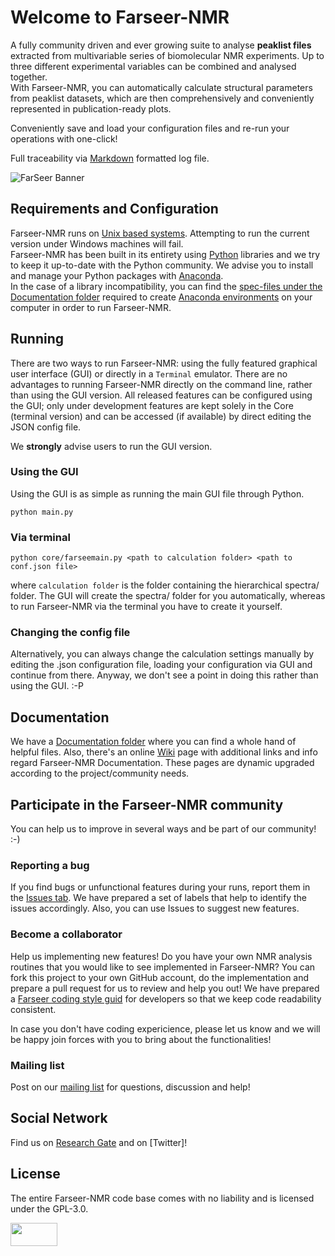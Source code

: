 # Welcome to Farseer-NMR

A fully community driven and ever growing suite to analyse **peaklist files** extracted from multivariable series of biomolecular NMR experiments. Up to three different experimental variables can be combined and analysed together.  
With Farseer-NMR, you can automatically calculate structural parameters from peaklist datasets, which are then comprehensively and conveniently represented in publication-ready plots.

Conveniently save and load your configuration files and re-run your operations with one-click!

Full traceability via [Markdown](https://en.wikipedia.org/wiki/Markdown) formatted log file.

![FarSeer Banner](https://github.com/joaomcteixeira/FarSeer-NMR/blob/master/Documentation/Figures/FS_banner.png?raw=true)

## Requirements and Configuration

Farseer-NMR runs on [Unix based systems](https://en.wikipedia.org/wiki/Unix). Attempting to run the current version under Windows machines will fail.  
Farseer-NMR has been built in its entirety using [Python](https://www.python.org/) libraries and we try to keep it up-to-date with the Python community. We advise you to install and manage your Python packages with [Anaconda](https://www.anaconda.com/download/).  
In the case of a library incompatibility, you can find the [spec-files under the Documentation folder](https://github.com/joaomcteixeira/FarSeer-NMR/tree/master/Documentation) required to create [Anaconda environments](https://conda.io/docs/user-guide/tasks/manage-environments.html) on your computer in order to run Farseer-NMR.

## Running

There are two ways to run Farseer-NMR: using the fully featured graphical user interface (GUI) or directly in a ```Terminal``` emulator. There are no advantages to running Farseer-NMR directly on the command line, rather than using the GUI version. All released features can be configured using the GUI; only under development features are kept solely in the Core (terminal version) and can be accessed (if available) by direct editing the JSON config file.

We **strongly** advise users to run the GUI version.  

### Using the GUI

Using the GUI is as simple as running the main GUI file through Python.

```
python main.py
```

### Via terminal

```
python core/farseemain.py <path to calculation folder> <path to conf.json file>
```

where ```calculation folder``` is the folder containing the hierarchical spectra/ folder. The GUI will create the spectra/ folder for you automatically, whereas to run Farseer-NMR via the terminal you have to create it yourself.

### Changing the config file

Alternatively, you can always change the calculation settings manually by editing the .json configuration file, loading your configuration via GUI and continue from there. Anyway, we don't see a point in doing this rather than using the GUI. :-P

## Documentation

We have a [Documentation folder](https://github.com/joaomcteixeira/FarSeer-NMR/tree/master/Documentation) where you can find a whole hand of helpful files. Also, there's an online [Wiki](https://github.com/joaomcteixeira/FarSeer-NMR/wiki) page with additional links and info regard Farseer-NMR Documentation. These pages are dynamic upgraded according to the project/community needs.

## Participate in the Farseer-NMR community

You can help us to improve in several ways and be part of our community! :-)  

### Reporting a bug

If you find bugs or unfunctional features during your runs, report them in the [Issues tab](https://github.com/joaomcteixeira/FarSeer-NMR/issues). We have prepared a set of labels that help to identify the issues accordingly. Also, you can use Issues to suggest new features.

### Become a collaborator

Help us implementing new features! Do you have your own NMR analysis routines that you would like to see implemented in Farseer-NMR? You can fork this project to your own GitHub account, do the implementation and prepare a pull request for us to review and help you out! We have prepared a [Farseer coding style guid](https://github.com/joaomcteixeira/FarSeer-NMR/blob/master/Documentation/Code_Style_Guide_for_Developers.md) for developers so that we keep code readability consistent.

In case you don't have coding expericience, please let us know and we will be happy join forces with you to bring about the functionalities!

### Mailing list

Post on our [mailing list](https://groups.google.com/forum/#!forum/farseer-nmr) for questions, discussion and help!

## Social Network

Find us on [Research Gate](https://www.researchgate.net/project/Farseer-NMR-automatic-treatment-and-plotting-of-large-scale-NMR-titration-data) and on [Twitter]!

## License

The entire Farseer-NMR code base comes with no liability and is licensed under the GPL-3.0.

<a href="https://www.gnu.org/licenses/gpl-3.0.en.html"><img src="https://upload.wikimedia.org/wikipedia/commons/thumb/9/93/GPLv3_Logo.svg/1200px-GPLv3_Logo.svg.png" width="75" height="37"></a>
